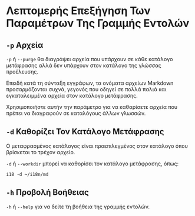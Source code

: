 # Λεπτομερής Επεξήγηση Των Παραμέτρων Της Γραμμής Εντολών

## `-p` Αρχεία

`-p` ή `--purge` θα διαγράψει αρχεία που υπάρχουν σε κάθε κατάλογο μετάφρασης αλλά δεν υπάρχουν στον κατάλογο της γλώσσας προέλευσης.

Επειδή κατά τη σύνταξη εγγράφων, τα ονόματα αρχείων Markdown προσαρμόζονται συχνά, γεγονός που οδηγεί σε πολλά παλιά και εγκαταλειμμένα αρχεία στον κατάλογο μετάφρασης.

Χρησιμοποιήστε αυτήν την παράμετρο για να καθαρίσετε αρχεία που πρέπει να διαγραφούν σε καταλόγους άλλων γλωσσών.

## `-d` Καθορίζει Τον Κατάλογο Μετάφρασης

Ο μεταφρασμένος κατάλογος είναι προεπιλεγμένος στον κατάλογο όπου βρίσκεται το τρέχον αρχείο.

`-d` ή `--workdir` μπορεί να καθορίσει τον κατάλογο μετάφρασης, όπως:

```
i18 -d ~/i18n/md
```

## `-h` Προβολή Βοήθειας

`-h` ή `--help` για να δείτε τη βοήθεια της γραμμής εντολών.